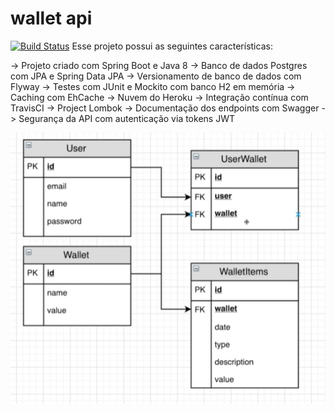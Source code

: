 # wallet api 
[![Build Status](https://travis-ci.org/michelzarpe/wallet.svg?branch=master)](https://travis-ci.org/michelzarpe/wallet)
Esse projeto possui as seguintes características:

-> Projeto criado com Spring Boot e Java 8
-> Banco de dados Postgres com JPA e Spring Data JPA
-> Versionamento de banco de dados com Flyway
-> Testes com JUnit e Mockito com banco H2 em memória
-> Caching com EhCache
-> Nuvem do Heroku
-> Integração contínua com TravisCI
-> Project Lombok
-> Documentação dos endpoints com Swagger
-> Segurança da API com autenticação via tokens JWT

![Screenshot](1.png)
